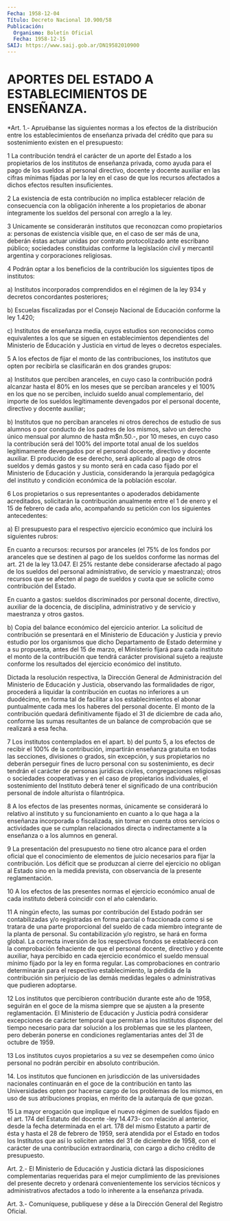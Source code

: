 ```yaml
---
Fecha: 1958-12-04
Título: Decreto Nacional 10.900/58
Publicación:
  Organismo: Boletín Oficial
  Fecha: 1958-12-15
SAIJ: https://www.saij.gob.ar/DN19582010900
---
```

# APORTES DEL ESTADO A ESTABLECIMIENTOS DE ENSEÑANZA.

<a id="1"></a>
*Art. 1.- Apruébanse las siguientes normas a los efectos de la distribución  entre  los  establecimientos de enseñanza privada del crédito que para su sostenimiento  existen  en el presupuesto:

1 La contribución tendrá el carácter de un aporte  del Estado a los propietarios  de  los institutos de enseñanza privada,  como  ayuda para  el pago de los  sueldos  al  personal  directivo,  docente  y docente  auxiliar  en  las  cifras mínimas fijadas por la ley en el caso  de  que  los recursos afectados  a  dichos  efectos  resulten insuficientes.

2  La  existencia   de  esta  contribución  no  implica  establecer relación  de  consecuencia   con  la  obligación  inherente  a  los propietarios de abonar íntegramente  los  sueldos  del personal con arreglo a la ley.

3  Unicamente  se  considerarán  institutos  que  reconozcan   como propietarios  a: personas de existencia visible que, en el caso  de ser  más  de  una,    deberán  éstas  actuar  unidas  por  contrato protocolizado  ante  escribano   público;  sociedades  constituidas conforme la legislación civil y mercantil argentina y corporaciones religiosas.

4 Podrán optar a los beneficios de  la  contribución los siguientes tipos de institutos:

a) Institutos incorporados comprendidos en  el  régimen  de  la ley 934 y decretos concordantes posteriores;

b)  Escuelas  fiscalizadas  por  el  Consejo  Nacional de Educación conforme la ley 1.420;

c)  Institutos de enseñanza media, cuyos estudios  son  reconocidos como    equivalentes  a  los  que  se  siguen  en  establecimientos dependientes  del  Ministerio  de Educación y Justicia en virtud de leyes o decretos especiales.

5  A  los  efectos de fijar el monto  de  las  contribuciones,  los institutos que  opten  por recibirla se clasificarán en dos grandes grupos:

a) Institutos que perciben  aranceles, en cuyo caso la contribución podrá alcanzar hasta el 80% en  los meses que se perciban aranceles y  el  100%  en  los  que  no se perciben,  incluido  sueldo  anual complementario,  del  importe    de    los   sueldos  legítimamente devengados por el personal docente, directivo  y  docente auxiliar;

b)  Institutos  que  no  perciban  aranceles  ni otros derechos  de estudio de sus alumnos o por conducto de los padres  de los mismos, salvo  un  derecho único mensual por alumno de hasta m$n.50.-,  por 10 meses, en  cuyo  caso  la contribución será del 100% del importe total  anual  de  los  sueldos   legítimamente  devengados  por  el personal docente, directivo y docente  auxiliar.  El  producido  de ese  derecho, será aplicado al pago de otros sueldos y demás gastos y su monto  será en cada caso fijado por el Ministerio de Educación y Justicia, considerando  la  jerarquía  pedagógica del instituto y condición económica de la población escolar.

6  Los  propietarios  o sus representantes o apoderados debidamente acreditados, solicitarán  la  contribución anualmente entre el 1 de enero y el 15 de febrero de cada  año,  acompañando su petición con los siguientes antecedentes:

a)  El  presupuesto  para  el  respectivo ejercicio  económico  que incluirá los siguientes rubros:

En cuanto a recursos: recursos por  aranceles (el 75% de los fondos por aranceles que se destinen al pago  de  los sueldos conforme las normas  del  art.  21  de  la  ley  13.047.  El 25%  restante  debe considerarse  afectado  al  pago  de  los  sueldos  del    personal administrativo,  de  servicio y maestranza); otros recursos que  se afecten al pago de sueldos y cuota que se solicite como contribución del Estado.

En cuanto a gastos: sueldos  discriminados  por  personal  docente, directivo,  auxiliar  de la docencia, de disciplina, administrativo y de servicio y maestranza y otros gastos.

b)  Copia  del  balance  económico    del  ejercicio  anterior.  La solicitud  de  contribución  se  presentará  en  el  Ministerio  de Educación y Justicia y previo estudio  por los organismos que dicho Departamento de Estado determine y a su  propuesta, antes del 15 de marzo,  el Ministerio fijará para cada instituto  el  monto  de  la contribución  que  tendrá  carácter  provisional  sujeto a reajuste conforme  los  resultados  del  ejercicio económico del  instituto.

Dictada  la  resolución  respectiva,    la   Dirección  General  de Administración del Ministerio de Educación y  Justicia,  observando las formalidades de rigor, procederá a liquidar la contribución  en cuotas  no  inferiores  a un duodécimo, en forma tal de facilitar a los establecimientos el abonar  puntualmente  cada  mes los haberes del    personal  docente.  El  monto  de  la  contribución  quedará definitivamente  fijado  el  31  de diciembre de cada año, conforme las  sumas  resultantes  de  un  balance  de  comprobación  que  se realizará a esa fecha.

7 Los institutos contemplados en el  apart.  b)  del punto 5, a los efectos    de  recibir  el  100%  de  la  contribución,  impartirán enseñanza gratuita  en  todas  las  secciones, divisiones o grados, sin excepción, y sus propietarios no  deberán  perseguir  fines  de lucro  personal  con su sostenimiento, es decir tendrán el carácter de  personas  jurídicas    civiles,   congregaciones  religiosas  o sociedades cooperativas y en el caso de  propietarios individuales, el sostenimiento del Instituto deberá tener  el  significado de una contribución    personal    de  índole  alturísta  o  filantrópica.

8  A los efectos de las presentes normas, únicamente se considerará lo relativo  al  instituto  y  su funcionamiento en cuanto a lo que haga a la enseñanza incorporada  o fiscalizada, sin tomar en cuenta otros servicios o actividades que  se  cumplan relacionados directa o indirectamente a la enseñanza o a los  alumnos  en  general.

9  La  presentación del presupuesto no tiene otro alcance  para  el orden  oficial    que   el  conocimiento  de  elementos  de  juicio necesarios  para  fijar  la    contribución.  Los  déficit  que  se produzcan al cierre del ejercicio  no  obligan al Estado sino en la medida  prevista,  con  observancia de la presente  reglamentación.

10 A los efectos de las presentes  normas  el  ejercicio  económico anual  de  cada  instituto  deberá coincidir con el año calendario.

11 A ningún efecto, las sumas  por  contribución  del Estado podrán ser contabilizadas y/o registradas en forma parcial  o  fraccionada como  si  se  tratara de una parte proporcional del sueldo de  cada miembro integrante  de  la  planta  de personal. Su contabilización y/o registro, se hará en forma global.  La  correcta  inversión  de los    respectivos   fondos  se  establecerá  con  la  comprobación fehaciente  de  que  el   personal  docente,  directivo  y  docente auxiliar, haya percibido en  cada  ejercicio  económico  el  sueldo mensual mínimo fijado por la ley en forma regular. Las comprobaciones    en  contrario  determinarán  para  el  respectivo establecimiento, la  pérdida  de  la  contribución sin perjuicio de las  demás  medidas  legales  o  administrativas    que    pudieren adoptarse.

12 Los institutos que percibieron contribución durante este  año de 1958,  seguirán en el goce de la misma siempre que se ajusten a  la presente  reglamentación.  El  Ministerio  de  Educación y Justicia podrá considerar excepciones de carácter temporal  que  permitan  a los  institutos  disponer  del tiempo necesario para dar solución a los  problemas  que  se  les  planteen,  pero  deberán  ponerse  en condiciones reglamentarias antes  del  31  de octubre de 1959.

13 Los institutos cuyos propietarios a su vez  se  desempeñen  como único   personal  no  podrán  percibir  en  absoluto  contribución.

<a id="1 004"></a>
14.  Los  institutos  que  funcionen  en  jurisdicción  de las universidades  nacionales continuarán en el goce de la contribución en  tanto  las  Universidades   opten  por  hacerse  cargo  de  los problemas de los mismos, en uso  de  sus  atribuciones  propias, en mérito de la autarquía de que gozan.

15  La  mayor  erogación  que  implique el nuevo régimen de sueldos fijado en el art. 174 del Estatuto  del  docente  -ley  14.473- con relación  al  anterior,  desde la fecha determinada en el art.  178 del mismo Estatuto a partir  de  ésta  y  hasta el 28 de febrero de 1959, será atendida por el Estado en todos  los  Institutos que así lo soliciten antes del 31 de diciembre de 1958, con  el carácter de una  contribución  extraordinaria,  con  cargo  a dicho crédito  de presupuesto.

<a id="2"></a>
Art.  2.-  El  Ministerio  de Educación y Justicia dictará las disposiciones complementarias requeridas para el mejor cumplimiento de las previsiones del  presente  decreto  y  ordenará convenientemente    los    servicios   técnicos  y  administrativos afectados a todo lo inherente a la enseñanza privada.

<a id="3"></a>
Art. 3.- Comuníquese, publíquese y dése a la Dirección General del Registro Oficial.